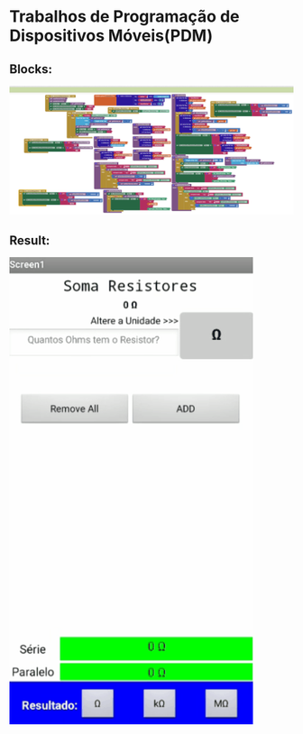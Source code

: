 # Trabalhos de Programação de Dispositivos Móveis(PDM)

## Blocks:
![APS1 - Blocks](./gifs/blocks.PNG)

## Result:
![APS1 - APP conversão calculo Circuitos elétricos série e paralelo](./gifs/APS1.gif)
